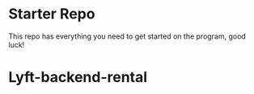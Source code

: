 # Starter Repo
This repo has everything you need to get started on the program, good luck!
# Lyft-backend-rental
